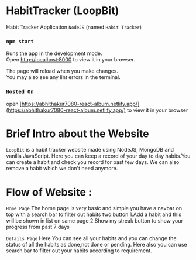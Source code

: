 # HabitTracker (LoopBit)
 Habit Tracker Application `NodeJS` (named `Habit Tracker`)

### `npm start`

Runs the app in the development mode.\
Open [http://localhost:8000](http://localhost:8000) to view it in your browser.

The page will reload when you make changes.\
You may also see any lint errors in the terminal.

### `Hosted On`
open [https://abhithakur7080-react-album.netlify.app/](https://abhithakur7080-react-album.netlify.app/) to view it in your browser

# Brief Intro about the Website
`LoopBit` is a habit tracker website made using NodeJS, MongoDB and vanilla JavaScript.
Here you can keep a record of your day to day habits.You can create a habit and check you record for past few days.
We can also remove a habit which we don't need anymore.

# Flow of Website :
`Home Page`
The home page is very basic and simple you have a navbar on top with a search bar to filter out habits two button
1.Add a habit and this will be shown in list on same page
2.Show my streak button to show your progress from past 7 days

`Details Page`
Here You can see all your habits and you can change the status of all the habits as done,not done or pending. Here also you can use search bar to filter out your habits according to requirement.
